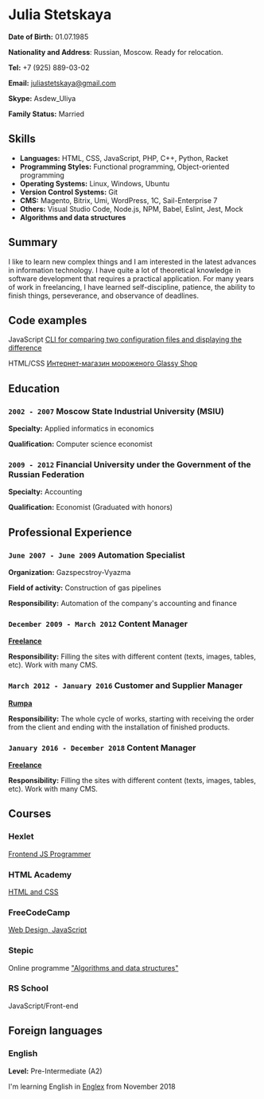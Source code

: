 
# Julia Stetskaya

**Date of Birth:** 01.07.1985

**Nationality and Address**: Russian, Moscow. Ready for relocation.

**Tel:** +7 (925) 889-03-02

**Email:** juliastetskaya@gmail.com

**Skype:** Asdew_Uliya

**Family Status:** Married

## Skills

- **Languages:** HTML, CSS, JavaScript, PHP, C++, Python, Racket
- **Programming Styles:** Functional programming, Object-oriented programming
- **Operating Systems:** Linux, Windows, Ubuntu
- **Version Control Systems:** Git
- **CMS:** Magento, Bitrix, Umi, WordPress, 1C, Sail-Enterprise 7
- **Others:** Visual Studio Code, Node.js, NPM, Babel, Eslint, Jest, Mock
- **Algorithms and data structures**

## Summary

I like to learn new complex things and I am interested in the latest advances in information technology. I have quite a lot of theoretical knowledge in software development that requires a practical application. For many years of work in freelancing, I have learned self-discipline, patience, the ability to finish things, perseverance, and observance of deadlines.

## Code examples

JavaScript [CLI for comparing two configuration files and displaying the difference](https://github.com/juliastetskaya/project-lvl2-s193)

HTML/CSS [Интернет-магазин мороженого Glassy Shop](https://github.com/juliastetskaya/juliastetskaya.github.io)

## Education

### ```2002 - 2007``` Moscow State Industrial University (MSIU)

**Specialty:** Applied informatics in economics

**Qualification:** Computer science economist

### ```2009 - 2012``` Financial University under the Government of the Russian Federation

**Specialty:** Accounting

**Qualification:** Economist (Graduated with honors)

## Professional Experience

### `June 2007 - June 2009` Automation Specialist

**Organization:** Gazspecstroy-Vyazma

**Field of activity:** Construction of gas pipelines

**Responsibility:** Automation of the company's accounting and finance

### `December 2009 - March 2012` Content Manager

[**Freelance**](https://www.fl.ru/users/asdew/)

**Responsibility:** Filling the sites with different content (texts, images, tables, etc). Work with many CMS.

### `March 2012 - January 2016` Customer and Supplier Manager

[**Rumpa**](https://www.rumpa.ru/)

**Responsibility:** The whole cycle of works, starting with receiving the order from the client and ending with the installation of finished products.

### `January 2016 - December 2018` Content Manager

[**Freelance**](https://www.fl.ru/users/asdew/)

**Responsibility:** Filling the sites with different content (texts, images, tables, etc). Work with many CMS.

## Courses

### Hexlet

[Frontend JS Programmer](https://ru.hexlet.io/u/juliastetskaya)

### HTML Academy

[HTML and CSS](https://htmlacademy.ru/profile/id797607)

### FreeCodeCamp

[Web Design, JavaScript](https://www.freecodecamp.org/juliastetskaya)

### Stepic

Online programme ["Algorithms and data structures"](https://stepik.org/users/19522635)

### RS School

JavaScript/Front-end

## Foreign languages

### English

**Level:** Pre-Intermediate (A2)

I'm learning English in [Englex](https://englex.ru/) from November 2018
